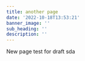 ```yaml
---
title: another page
date: '2022-10-18T13:53:21'
banner_image: ''
sub_heading: ''
description: ''
---
```


New page test for draft
sda